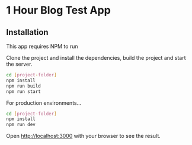 # 1 Hour Blog Test App

## Installation

This app requires NPM to run

Clone the project and install the dependencies, build the project and start the server.

```bash
cd [project-folder]
npm install
npm run build
npm run start
```

For production environments...

```bash
cd [project-folder]
npm install
npm run dev
```

Open [http://localhost:3000](http://localhost:3000) with your browser to see the result.

